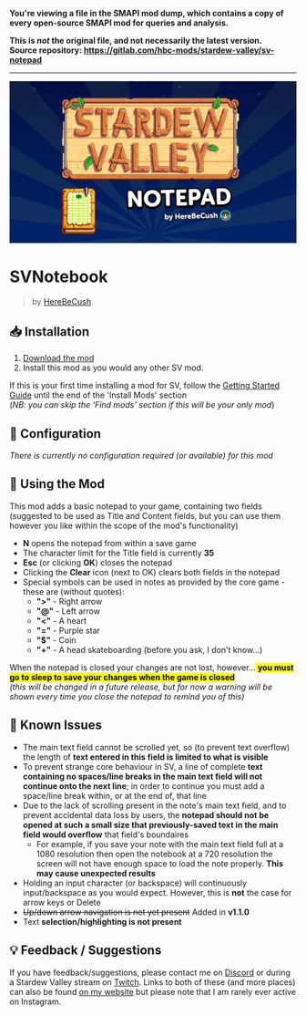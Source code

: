 **You're viewing a file in the SMAPI mod dump, which contains a copy of every open-source SMAPI mod
for queries and analysis.**

**This is _not_ the original file, and not necessarily the latest version.**  
**Source repository: https://gitlab.com/hbc-mods/stardew-valley/sv-notepad**

----

![Stardew Valley Notepad Banner](img/banner.png)
# SVNotebook
> by [HereBeCush](https://herebecush.tv)

## :inbox_tray: Installation
1. [Download the mod](https://herebecush.tv/mods/SV/Notepad/download.php)
2. Install this mod as you would any other SV mod.

If this is your first time installing a mod for SV, follow the [Getting Started Guide](https://stardewvalleywiki.com/Modding:Player_Guide/Getting_Started) until the end of the 'Install Mods' section
<br>(*NB: you can skip the 'Find mods' section if this will be your only mod*)

## :electric_plug: Configuration
*There is currently no configuration required (or available) for this mod*

## :pencil: Using the Mod
This mod adds a basic notepad to your game, containing two fields (suggested to be used as Title and Content fields, but you can use them however you like within the scope of the mod's functionality)
- **N** opens the notepad from within a save game
- The character limit for the Title field is currently **35**
- **Esc** (or clicking **OK**) closes the notepad
- Clicking the **Clear** icon (next to OK) clears both fields in the notepad
- Special symbols can be used in notes as provided by the core game - these are (without quotes):
	- **">"** - Right arrow
	- **"@"** - Left arrow
	- **"<"** - A heart
	- **"="** - Purple star
	- **"$"** - Coin
	- **"+"** - A head skateboarding (before you ask, I don't know...)


When the notepad is closed your changes are not lost, however...<mark> **you must go to sleep to save your changes when the game is closed** </mark>
<br>*(this will be changed in a future release, but for now a warning will be shown every time you close the notepad to remind you of this)*

## :bug: Known Issues
- The main text field cannot be scrolled yet, so (to prevent text overflow) the length of **text entered in this field is limited to what is visible**
- To prevent strange core behaviour in SV, a line of complete **text containing no spaces/line breaks in the main text field will not continue onto the next line**; in order to continue you must add a space/line break within, or at the end of, that line
- Due to the lack of scrolling present in the note's main text field, and to prevent accidental data loss by users, the **notepad should not be opened at such a small size that previously-saved text in the main field would overflow** that field's boundaires
	- For example, if you save your note with the main text field full at a 1080 resolution then open the notebook at a 720 resolution the screen will not have enough space to load the note properly. **This may cause unexpected results**
- Holding an input character (or backspace) will continuously input/backspace as you would expect. However, this is **not** the case for arrow keys or Delete
- ~~Up/down arrow navigation is not yet present~~ Added in **v1.1.0**
- Text **selection/highlighting is not present**

## :bulb: Feedback / Suggestions
If you have feedback/suggestions, please contact me on [Discord](https://discord.gg/BdfNeeRhdw) or during a Stardew Valley stream on [Twitch](https://www.twitch.tv/herebecush). Links to both of these (and more places) can also be found [on my website](https://herebecush.tv/links) but please note that I am rarely ever active on Instagram.
